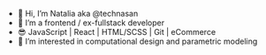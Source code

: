 - 👋 Hi, I’m Natalia aka @technasan
- 👀 I’m a frontend / ex-fullstack developer 
- 😎 JavaScript | React | HTML/SCSS | Git  | eCommerce
- 🌱 I’m interested in computational design and parametric modeling
  



